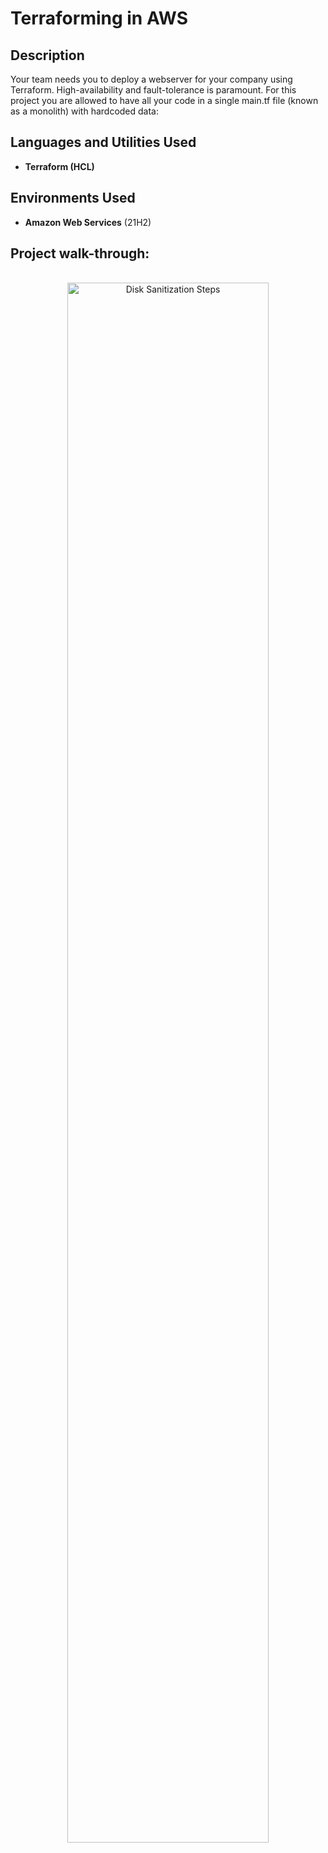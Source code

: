 # Terraforming in AWS


<h2>Description</h2>
Your team needs you to deploy a webserver for your company using Terraform. High-availability and fault-tolerance is paramount. For this project you are allowed to have all your code in a single main.tf file (known as a monolith) with hardcoded data:
<br />


<h2>Languages and Utilities Used</h2>

- <b>Terraform (HCL)</b> 

<h2>Environments Used </h2>

- <b>Amazon Web Services</b> (21H2)

<h2>Project walk-through:</h2>







<p align="center">
<br/>
<img src="https://cdn-images-1.medium.com/max/800/1*Oh8be4AVsjBzXBNVCzo8tA.png" height="80%" width="80%" alt="Disk Sanitization Steps"/>
<br />
